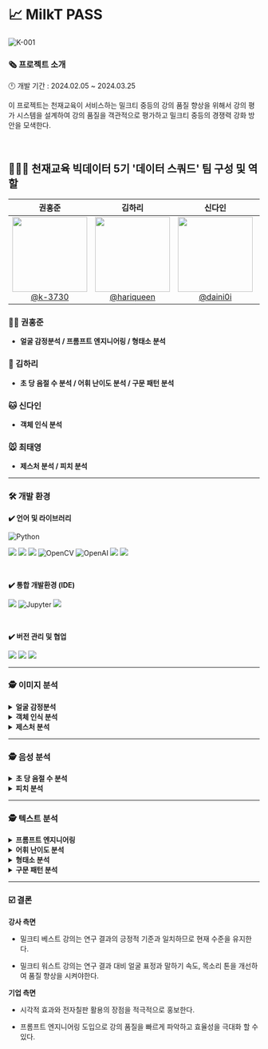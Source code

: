 # 📈 MilkT PASS

![K-001](https://github.com/k-3730/MilkT-PASS/assets/45035923/9cec0587-9afb-43b4-953f-d44aa68787d2)

### **🗞️ 프로젝트 소개**
🕛 개발 기간 : 2024.02.05 ~ 2024.03.25
<br>

이 프로젝트는 천재교육이 서비스하는 밀크티 중등의 강의 품질 향상을 위해서 강의 평가 시스템을 설계하여 
강의 품질을 객관적으로 평가하고 밀크티 중등의 경쟁력 강화 방안을 모색한다.


<br>

## **🧑‍🤝‍🧑 천재교육 빅데이터 5기 '데이터 스쿼드' 팀 구성 및 역할**

<div align="center">
 
| **권홍준** | **김하리** | **신다인** | **최태영** |
| :------: |  :------: | :------: | :------: |
| [<img src="https://github.com/k-3730.png" height=150 width=150> <br/> @k-3730](https://github.com/k-3730) | [<img src="https://github.com/hariqueen.png" height=150 width=150> <br/> @hariqueen](https://github.com/hariqueen) | [<img src="https://github.com/daini0i.png" height=150 width=150> <br/> @daini0i](https://github.com/daini0i) | [<img src="https://github.com/surplus96.png" height=150 width=150> <br/> @surplus96](https://github.com/surplus96) |

</div>

### 🐻‍❄️ 권홍준
- **얼굴 감정분석 / 프롬프트 엔지니어링 / 형태소 분석**

### 🐶 김하리
 - **초 당 음절 수 분석 / 어휘 난이도 분석 / 구문 패턴 분석**

### 🐱 신다인
- **객체 인식 분석**

### 🐭 최태영
- **제스처 분석 / 피치 분석**

---

### **🛠 개발 환경**
**✔️ 언어 및 라이브러리**

<img alt="Python" src ="https://img.shields.io/badge/Python-3776AB.svg?&style=for-the-badge&logo=Python&logoColor=white"/> 

<img src="https://img.shields.io/badge/numpy-013243?style=for-the-badge&logo=numpy&logoColor=white"> <img src="https://img.shields.io/badge/pandas-15048?style=for-the-badge&logo=pandas&logoColor=white"> <img src="https://img.shields.io/badge/pytorch-EE4C2C?style=for-the-badge&logo=pytorch&logoColor=white"> <img alt="OpenCV" src ="https://img.shields.io/badge/OpenCV-5C3EE8.svg?&style=for-the-badge&logo=OpenCV&logoColor=white"/> <img alt="OpenAI" src ="https://img.shields.io/badge/OpenAI-412991.svg?&style=for-the-badge&logo=OpenAI&logoColor=white"/> <img src="https://img.shields.io/badge/ffmpeg-007808?style=for-the-badge&logo=ffmpeg&logoColor=white"> <img src="https://img.shields.io/badge/scikitlearn-F7931E?style=for-the-badge&logo=scikitlearn&logoColor=white">

<br>

**✔️ 통합 개발환경 (IDE)**

<img src="https://img.shields.io/badge/visualstudiocode-007ACC?style=for-the-badge&logo=visualstudiocode&logoColor=white"> <img alt="Jupyter" src ="https://img.shields.io/badge/Jupyter-F37626.svg?&style=for-the-badge&logo=Jupyter&logoColor=white"/> <img src="https://img.shields.io/badge/googlecolab-F9AB00?style=for-the-badge&logo=googlecolab&logoColor=white"> 

<br>

**✔️ 버전 관리 및 협업**

<img src="https://img.shields.io/badge/github-181717?style=for-the-badge&logo=github&logoColor=white"> <img src="https://img.shields.io/badge/notion-000000?style=for-the-badge&logo=notion&logoColor=white"> <img src="https://img.shields.io/badge/slack-4A154B?style=for-the-badge&logo=slack&logoColor=white">


---
### **🕵️ 이미지 분석**

<details>
<summary><b>얼굴 감정분석</b></summary>

[모델](https://www.aihub.or.kr/aihubdata/data/view.do?currMenu=115&topMenu=100&aihubDataSe=data&dataSetSn=82)

Ai-hub에서 한국인 감정 인식을 위한 모델로 상기 링크에서 이용할 수 있다.
해당 모델은 7가지의 감정 기쁨, 당황, 분노, 불안, 상처, 슬픔, 중립으로 구성되어 있으며 각 감정 당 약 7만건의 한국인 데이터로만 학습되었다.
강의 영상(MP4)에 대해서 실시간으로 감정을 인식하게 하여 분석하였으며 모델이 해당 감정이 95% 이상일 때만 감정을 인식하게 하였다.
또 한 단순 감정 빈도수가 아닌 감정의 변화 횟수를 측정하고 영상의 길이를 고려하여 정규화하여 진행하였다.

</details>

<details>
<summary><b>객체 인식 분석</b></summary>

 내용

</details>

<details>
<summary><b>제스처 분석</b></summary>

제스처 분석은 강사가 설명을 강조 할 때 손동작 제스처를 얼마나 활용하며 설명을 진행하는지 비교하는 분석이며 각 강의 데이터 속 강사의 제스처 모션 유동량을 추출해 계산을 진행 하였다. 모션 유동량은 OpenCV를 통해 프레임 별로 이미지를 로드한 뒤, 구글에서 개발한 핸드 트랙킹 모델인 Mediapipe를 이용하여 핸드 모션의 랜드마크를 추출하였고, 추출한 랜드마크를 데이터를 이용해 OpenCV에 내장된 calcOpticalFlowFarneback 함수를 사용하여 모션 유동량을 계산하였다. 계산한 값들을 데이터 프레임으로 변환한 뒤 Sklearn의 IsolationForest 함수를 사용하여 모션 유동량 데이터의 이상치 값들을 추출하였다. 이때 이상치로 분류된 값들을 강사의 강조 모션량이라 지정하였다.

</details>

---

### **🕵️ 음성 분석**

<details>
<summary><b>초 당 음절 수 분석</b></summary>

 내용

</details>

<details>
<summary><b>피치 분석</b></summary>

피치 분석은 강사가 강의를 진행할 때 목소리 톤의 차이를 비교하는 분석이며 강의 영상의 음성 데이터를 Librosa 패키지에 내장된 Yib 함수를 사용하여 주파수 단위로 데이터를 추출한 뒤 강사의 평균 음역대를 비교하였다. 음역대 기준을 성인 여성 기본 주파수인 150~250Hz로 범위를 설정하였고 남성 강사의 강의자료인 경우는 그에 맞는 가중치(x1.5배)를 적용하여 계산을 진행하였다.

</details>

---

### **🕵️ 텍스트 분석**

<details>
<summary><b>프롬프트 엔지니어링</b></summary>

GPT-4 API를 활용하여 강의 자막을 주고 각 항목에 맞게 평가를 해서 점수를 메겨달라고 요청하였다.
프롬프트 전문은 One-shot prompt engineering.py에서 확인 가능하며 프롬프트를 간략하게 요약하자면 아래와 같다.
객관적인 평가를 위해 엄격하게 평가를 요청했으며, 각 항목마다 1점부터 10점까지 점수를 부여하게 하였다.

- 명확성 : 중학생 대상의 강의로서 설명이 자세하고 명확하게 표현되는지를 평가해달라고 하였다.
- 난이도 : 중학생 대상의 강의로서 내용을 어렵게 설명하거나 어려운 예시를 들지 않는지 평가해달라고 하였다.
- 문장 완성도 : 강사들의 문장 구성이 혼란을 주지 않는지 평가해달라고 하였다.

상기 항목들을 바탕으로 총 점 30점 만점에 최종 점수를 요청하였으며 GPT-4가 정확히 강의 내용을 이해하고 있는지 파악하기 위해 무슨 강의를 말하고 있는지도 설명해달라고
요청하였다.

</details>

<details>
<summary><b>어휘 난이도 분석</b></summary>
 내용

</details>

<details>
<summary><b>형태소 분석</b></summary>

 각 강의에 대해 형태소 비율의 차이를 비교하기 위해서 형태소 분석기 Okt를 사용하여 품사를 태깅하고 비율을 시각화 하였다.
 Okt는 트위터 형태소 분석기로 구어체와 신조어에 강점을 띄어 강의 자막을 잘 분류할 것이라고 판단하여 사용하였다.
 
 Okt 품사의 종류로는 [해당 링크](https://datascienceschool.net/03%20machine%20learning/03.01.02%20KoNLPy%20%ED%95%9C%EA%B5%AD%EC%96%B4%20%EC%B2%98%EB%A6%AC%20%ED%8C%A8%ED%82%A4%EC%A7%80.html)를 통하여 확인 가능하다.

</details>

<details>
<summary><b>구문 패턴 분석</b></summary>
 
 내용

</details>

---

### **☑️ 결론**

**강사 측면**

- 밀크티 베스트 강의는 연구 결과의 긍정적 기준과 일치하므로 현재 수준을 유지한다.

- 밀크티 워스트 강의는 연구 결과 대비 얼굴 표정과 말하기 속도, 목소리 톤을 개선하여 품질 향상을 시켜야한다.


**기업 측면**

- 시각적 효과와 전자칠판 활용의 장점을 적극적으로 홍보한다.

- 프롬프트 엔지니어링 도입으로 강의 품질을 빠르게 파악하고 효율성을 극대화 할 수 있다.
